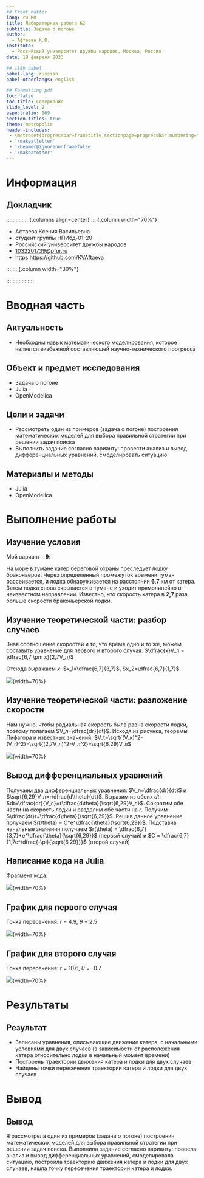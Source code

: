 ```yaml
---
## Front matter
lang: ru-RU
title: Лабораторная работа №2
subtitle: Задача о погоне
author:
  - Афтаева К.В.
institute:
  - Российский университет дружбы народов, Москва, Россия
date: 18 февраля 2023

## i18n babel
babel-lang: russian
babel-otherlangs: english

## Formatting pdf
toc: false
toc-title: Содержание
slide_level: 2
aspectratio: 169
section-titles: true
theme: metropolis
header-includes:
 - \metroset{progressbar=frametitle,sectionpage=progressbar,numbering=fraction}
 - '\makeatletter'
 - '\beamer@ignorenonframefalse'
 - '\makeatother'
---
```


# Информация

## Докладчик

:::::::::::::: {.columns align=center}
::: {.column width="70%"}

  * Афтаева Ксения Васильевна
  * студент группы НПИбд-01-20
  * Российский университет дружбы народов
  * [1032201739@pfur.ru](mailto:1032201739@pfur.ru)
  * <https:https://github.com/KVAftaeva>

:::
::: {.column width="30%"}

:::
::::::::::::::

# Вводная часть

## Актуальность

- Необходим навык математического моделирования, которое является еизбежной составляющей научно-технического прогресса

## Объект и предмет исследования

- Задача о погоне
- Julia
- OpenModelica

## Цели и задачи

- Рассмотреть один из примеров (задача о погоне) построения математических моделей для
выбора правильной стратегии при решении задач поиска
- Выполнить задание согласно варианту: провести анализ и вывод дифференциальных уравнений, смоделировать ситуацию

## Материалы и методы

- Julia
- OpenModelica


# Выполнение работы

## Изучение условия

Мой вариант - **9**: 

На море в тумане катер береговой охраны преследует лодку браконьеров.
Через определенный промежуток времени туман рассеивается, и лодка
обнаруживается на расстоянии **6,7** км от катера. Затем лодка снова скрывается в
тумане и уходит прямолинейно в неизвестном направлении. Известно, что скорость
катера в **2,7** раза больше скорости браконьерской лодки.

## Изучение теоретической части: разбор случаев

Зная соотношение скоростей и то, что время одно и то же, можем составить уравнение для первого и второго случая: $\dfrac{x}V_л = \dfrac{6,7 \pm x}{2,7V_л}$ 

   Отсюда выражаем $x$: $x_1=\dfrac{6,7}{3,7}$, $x_2=\dfrac{6,7}{1,7}$. 

![](image/1.png){width=70%}

## Изучение теоретической части: разложение скорости

Нам нужно, чтобы радиальная скорость была равна скорости лодки, поэтому полагаем $V_л=\dfrac{dr}{dt}$. Исходя из рисунка, теоремы Пифагора и известных значений, $V_t=\sqrt{(V_к)^2-(V_r)^2}=\sqrt{(2,7V_л)^2-V_л^2}=\sqrt{6,29}V_л$

![](image/2.png){width=70%}

## Вывод дифференциальных уравнений

Получаем два дифференциальных уравнения: $V_л=\dfrac{dr}{dt}$ и $\sqrt{6,29}V_л=r\dfrac{d\theta}{dt}$. Выразим из обоих $dt$: $dt=\dfrac{dr}{V_л}=r\dfrac{d\theta}{\sqrt{6,29}V_л}$. Сократим обе части на скорость лодки и разделим обе части на $r$. Получим $\dfrac{dr}r=\dfrac{d\theta}{\sqrt{6,29}}$. Решив данное уравнение получаем $r(\theta) = C*e^\dfrac{\theta}{\sqrt{6,29}}$. Подставив начальные значения получаем $r(\theta) = \dfrac{6,7}{3,7}*e^\dfrac{\theta}{\sqrt{6,29}}$ (первый случай) и $C = \dfrac{6,7}{1,7e^\dfrac{-\pi}{\sqrt{6,29}}}$ (второй случай)

## Написание кода на Julia

Фрагмент кода:

![](image/code.png){width=70%}

## График для первого случая
Точка пересечения: r = 4.9, $\theta$ = 2.5

![](image/First.png){width=70%}

## График для второго случая

Точка пересечения: r = 10.6, $\theta$ = -0.7

![](image/Second.png){width=70%}

# Результаты

## Результат

- Записаны уравнения, описывающие движение катера, с начальными
условиями для двух случаев (в зависимости от расположения катера
относительно лодки в начальный момент времени)
- Построены траектории движения катера и лодки для двух случаев
- Найдены точки пересечения траектории катера и лодки для двух случаев


# Вывод

## Вывод

Я рассмотрела один из примеров (задача о погоне) построения математических моделей для
выбора правильной стратегии при решении задач поиска. Выполнила задание согласно варианту: провела анализ и вывод дифференциальных уравнений, смоделировала ситуацию, построила траекторию движения катера и лодки для двух случаев, нашла точку пересечения траектории катера и лодки.